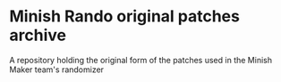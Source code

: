# Minish Rando original patches archive
 A repository holding the original form of the patches used in the Minish Maker team's randomizer
